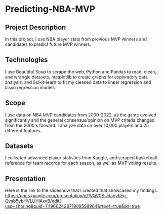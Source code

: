 # Predicting-NBA-MVP

## Project Description
In this project, I use NBA player stats from previous MVP winners and candidates to predict future MVP winners. 

## Technologies 
I use Beautiful Soup to scrape the web, Python and Pandas to read, clean, and wrangle datasets, matplotlib to create graphs for exploratory data analysis, and Scikit-learn to fit my cleaned data to linear regression and lasso regression models. 

## Scope
I use data on NBA MVP candidates from 2000-2022, as the game evolved significantly and the general consensus/opinion on MVP criteria changed from the 2000's forward. I analyze data on over 10,000 players and 25 different features. 

## Datasets
I collected advanced player statistics from Kaggle, and scraped basketball-reference for team records for each season, as well as MVP voting results. 

## Presentation
Here is the link to the slideshow that I created that showcased my findings. 
https://docs.google.com/presentation/d/1VQV0SsldagybEg-Qvsb5ybHVLUHlAxvB/edit?usp=sharing&ouid=111966242971909598964&rtpof=true&sd=true
